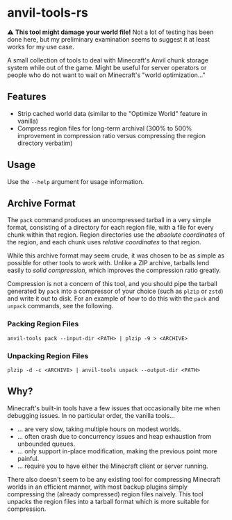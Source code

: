 anvil-tools-rs
====

:warning: **This tool might damage your world file!** Not a lot of testing has been done here, but my preliminary
examination seems to suggest it at least works for my use case.

A small collection of tools to deal with Minecraft's Anvil chunk storage system while out of the game. Might be useful for server operators
or people who do not want to wait on Minecraft's "world optimization..."

## Features
- Strip cached world data (similar to the "Optimize World" feature in vanilla)
- Compress region files for long-term archival (300% to 500% improvement in compression ratio versus compressing the region directory verbatim)

## Usage

Use the `--help` argument for usage information.

## Archive Format

The `pack` command produces an uncompressed tarball in a very simple format, consisting of a directory for each region file, with
a file for every chunk within that region. Region directories use the _absolute coordinates_ of the region, and each chunk uses
_relative coordinates_ to that region.

While this archive format may seem crude, it was chosen to be as simple as possible for other tools to work with. Unlike a ZIP
archive, tarballs lend easily to _solid compression_, which improves the compression ratio greatly.

Compression is not a concern of this tool, and you should pipe the tarball generated by `pack` into a compressor of your choice
(such as `plzip` or `zstd`) and write it out to disk. For an example of how to do this with the `pack` and `unpack` commands, see
the following.

### Packing Region Files

```
anvil-tools pack --input-dir <PATH> | plzip -9 > <ARCHIVE>
```

### Unpacking Region Files

```
plzip -d -c <ARCHIVE> | anvil-tools unpack --output-dir <PATH>
```

## Why?

Minecraft's built-in tools have a few issues that occasionally bite me when debugging issues. In no particular order,
the vanilla tools...

- ... are very slow, taking multiple hours on modest worlds.
- ... often crash due to concurrency issues and heap exhaustion from unbounded queues.
- ... only support in-place modification, making the previous point more painful.
- ... require you to have either the Minecraft client or server running.

There also doesn't seem to be any existing tool for compressing Minecraft worlds in an efficient manner, with most backup plugins
simply compressing the (already compressed) region files naively. This tool unpacks the region files into a tarball format which
is more suitable for compression.
